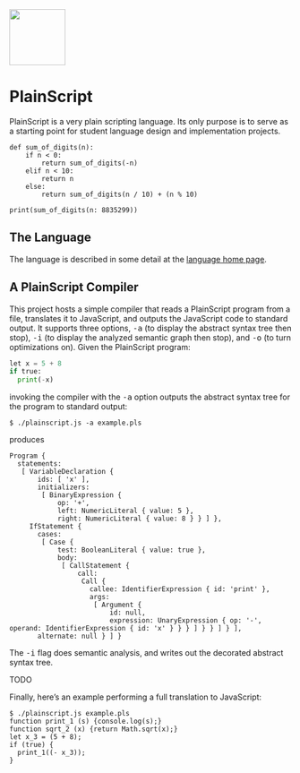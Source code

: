 <img src="https://raw.githubusercontent.com/rtoal/plainscript/master/docs/plainscript-logo.png" width=100 height=100>

# PlainScript

PlainScript is a very plain scripting language. Its only purpose is to serve as a starting point for student language design and implementation projects.

```
def sum_of_digits(n):
    if n < 0:
        return sum_of_digits(-n)
    elif n < 10:
        return n
    else:
        return sum_of_digits(n / 10) + (n % 10)

print(sum_of_digits(n: 8835299))
```

## The Language

The language is described in some detail at the <a href="https://rtoal.github.io/plainscript/">language home page</a>.</p>

## A PlainScript Compiler

This project hosts a simple compiler that reads a PlainScript program from a file, translates it to JavaScript, and outputs the JavaScript code to standard output. It supports three options, <tt>-a</tt> (to display the abstract syntax tree then stop), <tt>-i</tt> (to display the analyzed semantic graph then stop), and <tt>-o</tt> (to turn optimizations on). Given the PlainScript program:

```python
let x = 5 + 8
if true:
  print(-x)
```

invoking the compiler with the <tt>-a</tt> option outputs the abstract syntax tree for the program to standard output:
```
$ ./plainscript.js -a example.pls
```
produces
```
Program {
  statements:
   [ VariableDeclaration {
       ids: [ 'x' ],
       initializers:
        [ BinaryExpression {
            op: '+',
            left: NumericLiteral { value: 5 },
            right: NumericLiteral { value: 8 } } ] },
     IfStatement {
       cases:
        [ Case {
            test: BooleanLiteral { value: true },
            body:
             [ CallStatement {
                 call:
                  Call {
                    callee: IdentifierExpression { id: 'print' },
                    args:
                     [ Argument {
                         id: null,
                         expression: UnaryExpression { op: '-', operand: IdentifierExpression { id: 'x' } } } ] } } ] } ],
       alternate: null } ] }
```
The <tt>-i</tt> flag does semantic analysis, and writes out the decorated abstract syntax tree.

TODO

Finally, here’s an example performing a full translation to JavaScript:

```
$ ./plainscript.js example.pls
function print_1 (s) {console.log(s);}
function sqrt_2 (x) {return Math.sqrt(x);}
let x_3 = (5 + 8);
if (true) {
  print_1((- x_3));
}
```
